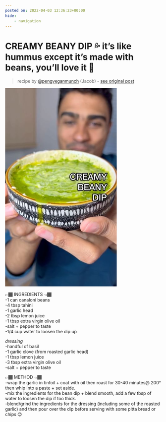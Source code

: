 ```yaml
---
posted on: 2022-04-03 12:36:23+00:00
hide:
    - navigation
---
```


# CREAMY BEANY DIP 💦 it’s like hummus except it’s made with beans, you’ll love it 🥰  

> recipe by [@pengveganmunch](https://www.instagram.com/pengveganmunch/) 
(Jacob) - [see original post](https://instagram.com/p/Cb45yG9KJkQ)

![](../img/pengveganmunch_03-04-2022_1204.png)

  
👉🏾 INGREDIENTS 👈🏾   
-1 can canaloni beans  
-4 tbsp tahini  
-1 garlic head   
-2 tbsp lemon juice  
-1 tbsp extra virgin olive oil  
-salt + pepper to taste  
-1/4 cup water to loosen the dip up  
  
*dressing*  
-handful of basil  
-1 garlic clove (from roasted garlic head)  
-1 tbsp lemon juice   
-3 tbsp extra virgin olive oil  
-salt + pepper to taste  
  
👉🏾 METHOD 👈🏾  
-wrap the garlic in tinfoil + coat with oil then roast for 30-40 minutes@ 200° then whip into a paste + set aside.  
-mix the ingredients for the bean dip + blend smooth, add a few tbsp of water to loosen the dip if too thick.  
-blend/grind the ingredients for the dressing (including some of the roasted garlic) and then pour over the dip before serving with some pitta bread or chips 😊   